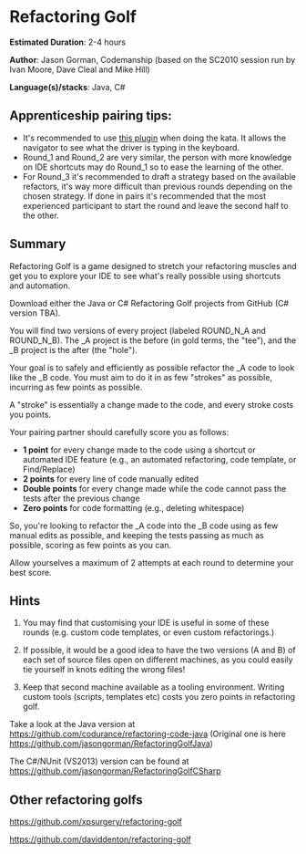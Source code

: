 # Refactoring Golf

**Estimated Duration**: 2-4 hours

**Author**: Jason Gorman, Codemanship (based on the SC2010 session run by Ivan Moore, Dave Cleal and Mike Hill)

**Language(s)/stacks**: Java, C#

## Apprenticeship pairing tips:

- It's recommended to use [this plugin](https://plugins.jetbrains.com/plugin/7345-presentation-assistant) when doing the kata. It allows the navigator to see what the driver is typing in the keyboard.
- Round_1 and Round_2 are very similar, the person with more knowledge on IDE shortcuts may do Round_1 so to ease the learning of the other.
- For Round_3 it's recommended to draft a strategy based on the available refactors, it's way more difficult than previous rounds depending on the chosen strategy. If done in pairs it's recommended that the most experienced participant to start the round and leave the second half to the other. 


## Summary

Refactoring Golf is a game designed to stretch your refactoring muscles and get you to explore your IDE to see what's really possible using shortcuts and automation.

Download either the Java or C# Refactoring Golf projects from GitHub (C# version TBA). 

You will find two versions of every project (labeled ROUND_N_A and ROUND_N_B). The _A project is the before (in gold terms, the "tee"), and the _B project is the after (the "hole").

Your goal is to safely and efficiently as possible refactor the _A code to look like the _B code. You must aim to do it in as few "strokes" as possible, incurring as few points as possible.

A "stroke" is essentially a change made to the code, and every stroke costs you points.

Your pairing partner should carefully score you as follows:

* **1 point** for every change made to the code using a shortcut or automated IDE feature (e.g., an automated refactoring, code template, or Find/Replace)
* **2 points** for every line of code manually edited
* **Double points** for every change made while the code cannot pass the tests after the previous change
* **Zero points** for code formatting (e.g., deleting whitespace)

So, you're looking to refactor the _A code into the _B code using as few manual edits as possible, and keeping the tests passing as much as possible, scoring as few points as you can.

Allow yourselves a maximum of 2 attempts at each round to determine your best score.

## Hints

1. You may find that customising your IDE is useful in some of these rounds (e.g. custom code templates, or even custom refactorings.)

2. If possible, it would be a good idea to have the two versions (A and B) of each set of source files open on different machines, as you could easily tie yourself in knots editing the wrong files!

3. Keep that second machine available as a tooling environment. Writing custom tools (scripts, templates etc) costs you zero points in refactoring golf.

Take a look at the Java version at https://github.com/codurance/refactoring-code-java (Original one is here https://github.com/jasongorman/RefactoringGolfJava)

The C#/NUnit (VS2013) version can be found at https://github.com/jasongorman/RefactoringGolfCSharp

## Other refactoring golfs
https://github.com/xpsurgery/refactoring-golf

https://github.com/daviddenton/refactoring-golf